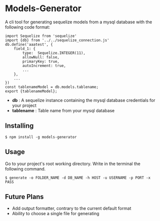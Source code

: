# Models-Generator
A cli tool for generating sequelize models from a mysql database with the following code format:
```
import Sequelize from 'sequelize'
import {db} from '../../sequelize_connection.js'
db.define('aaatest', {
    field_1: {
        type:  Sequelize.INTEGER(11),
        allowNull: false,
        primaryKey: true,
        autoIncrement: true,
        ...
    },
    ...
})
const tablenameModel = db.models.tablename;
export {tablenameModel};
```
- **db** : A sequelize instance containing the  mysql database credentials for your project
- **tablename** : Table name from your mysql database

## Installing

```
$ npm install -g models-generator
```

## Usage
Go to your project's root working directory.
Write in the terminal the following command.

```
$ generate -o FOLDER_NAME -d DB_NAME -h HOST -u USERNAME -p PORT -x PASS
```

## Future Plans
- Add output formatter, contrary to the current default format
- Ability to choose a single file for generating
